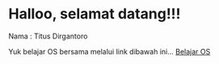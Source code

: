 <h1> Halloo, selamat datang!!!</h1>

Nama : Titus Dirgantoro

Yuk belajar OS bersama melalui link dibawah ini...
[Belajar OS](https://github.com/titusdirgantoro/os201/edit/master/README.md)
